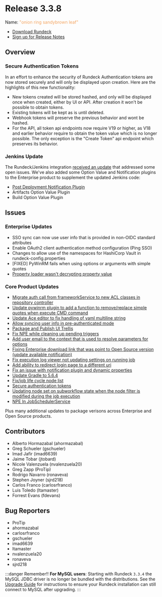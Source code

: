 # Release 3.3.8

Name: <span style="color: sandybrown"><span class="glyphicon glyphicon-leaf"></span> "onion ring sandybrown leaf"</span>

- [Download Rundeck](https://download.rundeck.com/)
- [Sign up for Release Notes](https://www.rundeck.com/release-notes-signup)

## Overview

### Secure Authentication Tokens

In an effort to enhance the security of Rundeck Authentication tokens are now stored securely and will only be displayed upon creation. Here are the highlights of this new functionality:

- New tokens created will be stored hashed, and only will be displayed once when created, either by UI or API. After creation it won't be possible to obtain tokens.
- Existing tokens will be kept as is until deleted.
- Webhook tokens will preserve the previous behavior and wont be hashed.
- For the API, all token api endpoints now require V19 or higher, as V18 and earlier behavior require to obtain the token value which is no longer possible. The only exception is the "Create Token" api endpoint which preserves its behavior.

### Jenkins Update

The Rundeck/Jenkins integration [received an update](https://plugins.jenkins.io/rundeck/#documentation) that addressed some open issues.  We've also added some Option Value and Notification plugins to the Enterprise product to supplement the updated Jenkins code:

- [Post Deployment Notification Plugin](https://docs.rundeck.com/docs/manual/notifications/jenkins.html)
- Artifacts Option Value Plugin
- Build Option Value Plugin

## Issues

### Enterprise Updates

* SSO sync can now use user info that is provided in non-OIDC standard attributes
* Enable OAuth2 client authentication method configuration (Ping SSO)
* Changes to allow use of the namespaces for HashiCorp Vault in rundeck-config.properties
* [FIXED] PyWinRM fails when using options or arguments with simple quotes
* [Property loader wasn't decrypting property value](https://github.com/rundeck/rundeck/pull/6694)

### Core Product Updates

* [Migrate auth call from frameworkService to new ACL classes in repository controller](https://github.com/rundeck/rundeck/pull/6692)
* [Update pywinrm plugin to add a function to remove/replace simple quotes when execute CMD command](https://github.com/rundeck/rundeck/pull/6689)
* [Update Ace editor to fix handling of yaml multiline string](https://github.com/rundeck/rundeck/pull/6685)
* [Allow syncing user info in pre-authenticated mode](https://github.com/rundeck/rundeck/pull/6684)
* [Package and Publish UI Trellis](https://github.com/rundeck/rundeck/pull/6681)
* [Fix NPE while cleaning up pending triggers](https://github.com/rundeck/rundeck/pull/6680)
* [Add user email to the context that is used to resolve parameters for options](https://github.com/rundeck/rundeck/pull/6677)
* [Fixing Enterprise download link that was point to Open Source version (update available notification)](https://github.com/rundeck/rundeck/pull/6667)
* [Fix execution log viewer not updating settings on running job](https://github.com/rundeck/rundeck/pull/6664)
* [Add ability to redirect login page to a different uri](https://github.com/rundeck/rundeck/pull/6663)
* [Fix an issue with notification plugin and dynamic properties](https://github.com/rundeck/rundeck/pull/6662)
* [Update Gradle to 5.6.4](https://github.com/rundeck/rundeck/pull/6659)
* [Fix/job life cycle node list](https://github.com/rundeck/rundeck/pull/6658)
* [Secure authentication tokens](https://github.com/rundeck/rundeck/pull/6643)
* [Updating node set on subworkflow state when the node filter is modified during the job execution](https://github.com/rundeck/rundeck/pull/6640)
* [NPE In JobSchedulerService](https://github.com/rundeck/rundeck/issues/6580)

 Plus many additional updates to package verisons across Enterprise and Open Source products.

## Contributors

* Alberto Hormazabal (ahormazabal)
* Greg Schueler (gschueler)
* Imad Jafir (imad6639)
* Jaime Tobar (jtobard)
* Nicole Valenzuela (nvalenzuela20)
* Greg Zapp (ProTip)
* Rodrigo Navarro (ronaveva)
* Stephen Joyner (sjrd218)
* Carlos Franco (carlosrfranco)
* Luis Toledo (ltamaster)
* Forrest Evans (fdevans)

## Bug Reporters

* ProTip
* ahormazabal
* carlosrfranco
* gschueler
* imad6639
* ltamaster
* nvalenzuela20
* ronaveva
* sjrd218

:::danger Remember!!
**For MySQL users**: Starting with Rundeck `3.3.4` the MySQL JDBC driver is no longer be
bundled with the distributions. See the [Upgrade Guide](/upgrading/upgrading-to-rundeck-3.3.4.md)
for instructions to ensure your Rundeck installation can still connect to MySQL after upgrading.
:::
